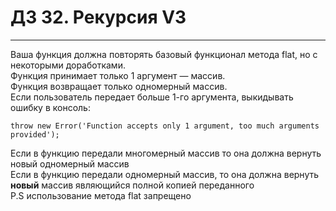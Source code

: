 # ДЗ 32. Рекурсия V3
<hr>

Ваша функция должна повторять базовый функционал метода flat, но с некоторыми доработками.
<br>
Функция принимает только 1 аргумент — массив.
<br>
Функция возвращает только одномерный массив.
<br>
Если пользователь передает больше 1-го аргумента, выкидывать ошибку в консоль:
```
throw new Error('Function accepts only 1 argument, too much arguments provided');
```

Если в функцию передали многомерный массив то она должна вернуть новый одномерный массив
<br>
Если в функцию передали одномерный массив, то она должна вернуть **новый** массив являющийся полной копией переданного
<br>
P.S использование метода flat запрещено